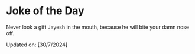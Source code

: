 # Joke of the Day

<!-- #joke -->
Never look a gift Jayesh in the mouth, because he will bite your damn nose off.

Updated on: [30/7/2024]
<!-- #jokeEnd -->